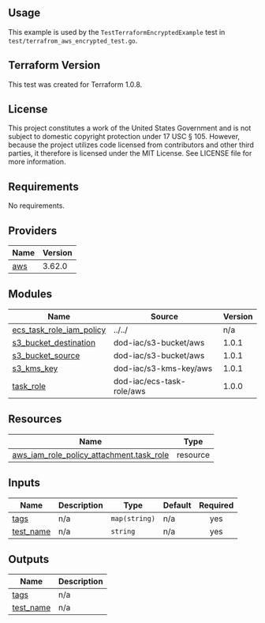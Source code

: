 <!-- BEGINNING OF PRE-COMMIT-TERRAFORM DOCS HOOK -->
## Usage

This example is used by the `TestTerraformEncryptedExample` test in `test/terrafrom_aws_encrypted_test.go`.

## Terraform Version

This test was created for Terraform 1.0.8.

## License

This project constitutes a work of the United States Government and is not subject to domestic copyright protection under 17 USC § 105.  However, because the project utilizes code licensed from contributors and other third parties, it therefore is licensed under the MIT License.  See LICENSE file for more information.

## Requirements

No requirements.

## Providers

| Name | Version |
|------|---------|
| <a name="provider_aws"></a> [aws](#provider\_aws) | 3.62.0 |

## Modules

| Name | Source | Version |
|------|--------|---------|
| <a name="module_ecs_task_role_iam_policy"></a> [ecs\_task\_role\_iam\_policy](#module\_ecs\_task\_role\_iam\_policy) | ../../ | n/a |
| <a name="module_s3_bucket_destination"></a> [s3\_bucket\_destination](#module\_s3\_bucket\_destination) | dod-iac/s3-bucket/aws | 1.0.1 |
| <a name="module_s3_bucket_source"></a> [s3\_bucket\_source](#module\_s3\_bucket\_source) | dod-iac/s3-bucket/aws | 1.0.1 |
| <a name="module_s3_kms_key"></a> [s3\_kms\_key](#module\_s3\_kms\_key) | dod-iac/s3-kms-key/aws | 1.0.1 |
| <a name="module_task_role"></a> [task\_role](#module\_task\_role) | dod-iac/ecs-task-role/aws | 1.0.0 |

## Resources

| Name | Type |
|------|------|
| [aws_iam_role_policy_attachment.task_role](https://registry.terraform.io/providers/hashicorp/aws/latest/docs/resources/iam_role_policy_attachment) | resource |

## Inputs

| Name | Description | Type | Default | Required |
|------|-------------|------|---------|:--------:|
| <a name="input_tags"></a> [tags](#input\_tags) | n/a | `map(string)` | n/a | yes |
| <a name="input_test_name"></a> [test\_name](#input\_test\_name) | n/a | `string` | n/a | yes |

## Outputs

| Name | Description |
|------|-------------|
| <a name="output_tags"></a> [tags](#output\_tags) | n/a |
| <a name="output_test_name"></a> [test\_name](#output\_test\_name) | n/a |
<!-- END OF PRE-COMMIT-TERRAFORM DOCS HOOK -->

